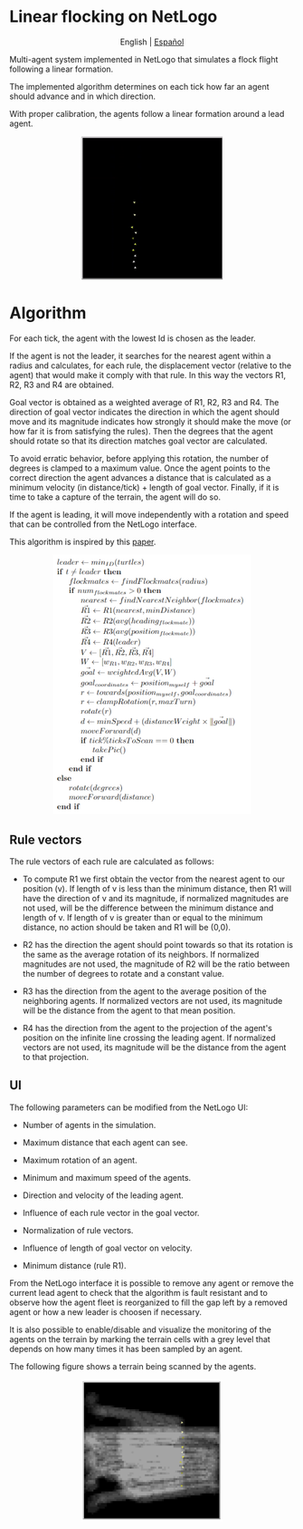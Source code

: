 # Linear flocking on NetLogo

<p align="center">
  <span>English</span> |
  <a href="README.es-ES.md">Español</a>
</p>

Multi-agent system implemented in NetLogo that simulates a flock flight following a linear formation.

The implemented algorithm determines on each tick how far an agent should advance and in which direction.

With proper calibration, the agents follow a linear formation around a lead agent.

<p align="center">
<img src="images/flocking.gif" alt="Demo" width="250"/>
</p>

# Algorithm

For each tick, the agent with the lowest Id is chosen as the leader.

If the agent is not the leader, it searches for the nearest agent within a radius and calculates, for each rule, the displacement vector (relative to the agent) that would make it comply with that rule. In this way the vectors R1, R2, R3 and R4 are obtained.

Goal vector is obtained as a weighted average of R1, R2, R3 and R4. The direction of goal vector indicates the direction in which the agent should move and its magnitude indicates how strongly it should make the move (or how far it is from satisfying the rules). Then the degrees that the agent should rotate so that its direction matches goal vector are calculated.

To avoid erratic behavior, before applying this rotation, the number of degrees is clamped to a maximum value. Once the agent points to the correct direction the agent advances a distance that is calculated as a minimum velocity (in distance/tick) + length of goal vector. Finally, if it is time to take a capture of the terrain, the agent will do so.

If the agent is leading, it will move independently with a rotation and speed that can be controlled from the NetLogo interface.

This algorithm is inspired by this [paper](https://www.sciencedirect.com/science/article/abs/pii/S1084804517302606).

<p align="center">
<img src="images/pseudocode.PNG" alt="Pseudocode" width="350"/>
</p>

## Rule vectors

The rule vectors of each rule are calculated as follows:

- To compute R1 we first obtain the vector from the nearest agent to our position (v). If length of v is less than the minimum distance, then R1 will have the direction of v and its magnitude, if normalized magnitudes are not used, will be the difference between the minimum distance and length of v. If length of v is greater than or equal to the minimum distance, no action should be taken and R1 will be (0,0).

- R2 has the direction the agent should point towards so that its rotation is the same as the average rotation of its neighbors. If normalized magnitudes are not used, the magnitude of R2 will be the ratio between the number of degrees to rotate and a constant value.

- R3 has the direction from the agent to the average position of the neighboring agents. If normalized vectors are not used, its magnitude will be the distance from the agent to that mean position.

- R4 has the direction from the agent to the projection of the agent's position on the infinite line crossing the leading agent. If normalized vectors are not used, its magnitude will be the distance from the agent to that projection.

## UI

The following parameters can be modified from the NetLogo UI:

- Number of agents in the simulation.

- Maximum distance that each agent can see.

- Maximum rotation of an agent.

- Minimum and maximum speed of the agents.

- Direction and velocity of the leading agent.

- Influence of each rule vector in the goal vector.

- Normalization of rule vectors.

- Influence of length of goal vector on velocity.

- Minimum distance (rule R1).

From the NetLogo interface it is possible to remove any agent or remove the current lead agent to check that the algorithm is fault resistant and to observe how the agent fleet is reorganized to fill the gap left by a removed agent or how a new leader is choosen if necessary.

It is also possible to enable/disable and visualize the monitoring of the agents on the terrain by marking the terrain cells with a grey level that depends on how many times it has been sampled by an agent. 

The following figure shows a terrain being scanned by the agents.

<p align="center">
<img src="images/netlogo-scan.PNG" alt="Scan" width="250"/>
</p>
